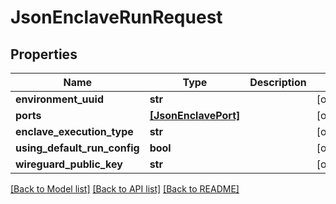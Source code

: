 # JsonEnclaveRunRequest


## Properties
Name | Type | Description | Notes
------------ | ------------- | ------------- | -------------
**environment_uuid** | **str** |  | [optional] 
**ports** | [**[JsonEnclavePort]**](JsonEnclavePort.md) |  | [optional] 
**enclave_execution_type** | **str** |  | [optional] 
**using_default_run_config** | **bool** |  | [optional] 
**wireguard_public_key** | **str** |  | [optional] 

[[Back to Model list]](../README.md#documentation-for-models) [[Back to API list]](../README.md#documentation-for-api-endpoints) [[Back to README]](../README.md)


